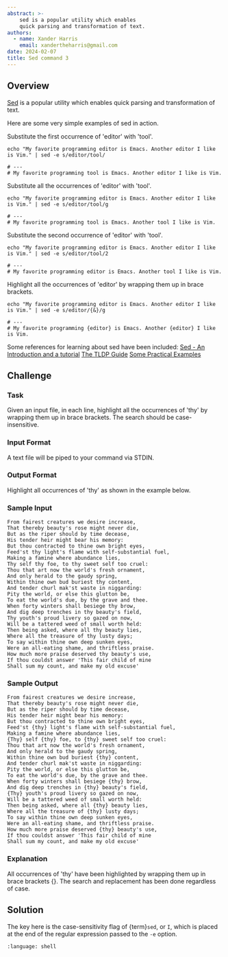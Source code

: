 ```yaml
---
abstract: >-
    sed is a popular utility which enables
    quick parsing and transformation of text.
authors:
  - name: Xander Harris
    email: xandertheharris@gmail.com
date: 2024-02-07
title: Sed command 3
---
```


## Overview

[Sed](http://en.wikipedia.org/wiki/Sed) is a popular utility which enables
quick parsing and transformation of text.

Here are some very simple examples of sed in action.

Substitute the first occurrence of 'editor' with 'tool'.

```{code-block} shell
echo "My favorite programming editor is Emacs. Another editor I like is Vim." | sed -e s/editor/tool/

# ---
# My favorite programming tool is Emacs. Another editor I like is Vim.
```

Substitute all the occurrences of 'editor' with 'tool'.

```{code-block} shell
echo "My favorite programming editor is Emacs. Another editor I like is Vim." | sed -e s/editor/tool/g

# ---
# My favorite programming tool is Emacs. Another tool I like is Vim.
```

Substitute the second occurrence of 'editor' with 'tool'.

```{code-block} shell
echo "My favorite programming editor is Emacs. Another editor I like is Vim." | sed -e s/editor/tool/2

# ---
# My favorite programming editor is Emacs. Another tool I like is Vim.
```

Highlight all the occurrences of 'editor' by wrapping them up in brace brackets.

```{code-block} shell
echo "My favorite programming editor is Emacs. Another editor I like is Vim." | sed -e s/editor/{&}/g

# ---
# My favorite programming {editor} is Emacs. Another {editor} I like is Vim.
```

Some references for learning about sed have been included:
[Sed - An Introduction and a tutorial](http://www.grymoire.com/Unix/Sed.html#uh-10a)
[The TLDP Guide](http://tldp.org/LDP/abs/html/x23170.html)
[Some Practical Examples](http://www.folkstalk.com/2012/01/sed-command-in-unix-examples.html)

## Challenge

### Task

Given an input file, in each line, highlight all the occurrences of 'thy' by
wrapping them up in brace brackets. The search should be case-insensitive.

### Input Format

A text file will be piped to your command via STDIN.

### Output Format

Highlight all occurrences of 'thy' as shown in the example below.

### Sample Input

```{epigraph}
From fairest creatures we desire increase,
That thereby beauty's rose might never die,
But as the riper should by time decease,
His tender heir might bear his memory:
But thou contracted to thine own bright eyes,
Feed'st thy light's flame with self-substantial fuel,
Making a famine where abundance lies,
Thy self thy foe, to thy sweet self too cruel:
Thou that art now the world's fresh ornament,
And only herald to the gaudy spring,
Within thine own bud buriest thy content,
And tender churl mak'st waste in niggarding:
Pity the world, or else this glutton be,
To eat the world's due, by the grave and thee.
When forty winters shall besiege thy brow,
And dig deep trenches in thy beauty's field,
Thy youth's proud livery so gazed on now,
Will be a tattered weed of small worth held:
Then being asked, where all thy beauty lies,
Where all the treasure of thy lusty days;
To say within thine own deep sunken eyes,
Were an all-eating shame, and thriftless praise.
How much more praise deserved thy beauty's use,
If thou couldst answer 'This fair child of mine
Shall sum my count, and make my old excuse'
```

### Sample Output

```{epigraph}
From fairest creatures we desire increase,
That thereby beauty's rose might never die,
But as the riper should by time decease,
His tender heir might bear his memory:
But thou contracted to thine own bright eyes,
Feed'st {thy} light's flame with self-substantial fuel,
Making a famine where abundance lies,
{Thy} self {thy} foe, to {thy} sweet self too cruel:
Thou that art now the world's fresh ornament,
And only herald to the gaudy spring,
Within thine own bud buriest {thy} content,
And tender churl mak'st waste in niggarding:
Pity the world, or else this glutton be,
To eat the world's due, by the grave and thee.
When forty winters shall besiege {thy} brow,
And dig deep trenches in {thy} beauty's field,
{Thy} youth's proud livery so gazed on now,
Will be a tattered weed of small worth held:
Then being asked, where all {thy} beauty lies,
Where all the treasure of {thy} lusty days;
To say within thine own deep sunken eyes,
Were an all-eating shame, and thriftless praise.
How much more praise deserved {thy} beauty's use,
If thou couldst answer 'This fair child of mine
Shall sum my count, and make my old excuse'
```

### Explanation

All occurrences of 'thy' have been highlighted by wrapping them up in brace
brackets {}. The search and replacement has been done regardless of case.

## Solution

The key here is the case-sensitivity flag of {term}`sed`, or `I`, which is
placed at the end of the regular expression passed to the `-e` option.

```{literalinclude} /bash/sed/sed-3/sed-3.sh
:language: shell
```
